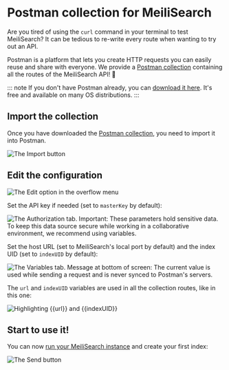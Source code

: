 # Postman collection for MeiliSearch

Are you tired of using the `curl` command in your terminal to test MeiliSearch? It can be tedious to re-write every route when wanting to try out an API.

Postman is a platform that lets you create HTTP requests you can easily reuse and share with everyone. We provide a <a href="/postman/meilisearch-collection.json" download="meilisearch-postman-collection.json">Postman collection</a> containing all the routes of the MeiliSearch API! 🚀

::: note
If you don't have Postman already, you can [download it here](https://www.postman.com/downloads/).
It's free and available on many OS distributions.
:::

## Import the collection

Once you have downloaded the [Postman collection](/postman/meilisearch-collection.json), you need to import it into Postman.

![The Import button](/postman/import.png)

## Edit the configuration

![The Edit option in the overflow menu](/postman/edit.png)

Set the API key if needed (set to `masterKey` by default):

![The Authorization tab. Important: These parameters hold sensitive data. To keep this data source secure while working in a collaborative environment, we recommend using variables.](/postman/set_api_key.png)

Set the host URL (set to MeiliSearch's local port by default) and the index UID (set to `indexUID` by default):

![The Variables tab. Message at bottom of screen: The current value is used while sending a request and is never synced to Postman's servers.](/postman/set_variables.png)

The `url` and `indexUID` variables are used in all the collection routes, like in this one:

![Highlighting {{url}} and {{indexUID}}](/postman/url.png)

## Start to use it!

You can now [run your MeiliSearch instance](/learn/getting_started/installation.md) and create your first index:

![The Send button](/postman/create_index.png)
